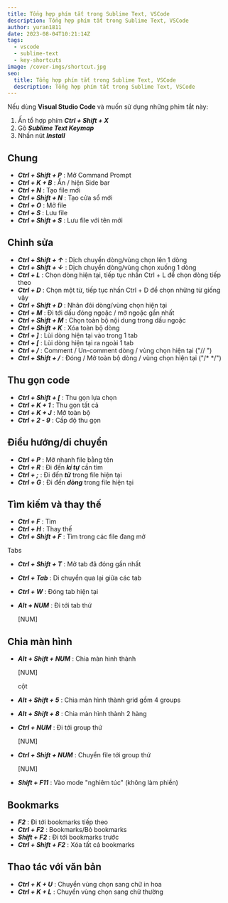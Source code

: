 ```yaml
---
title: Tổng hợp phím tắt trong Sublime Text, VSCode
description: Tổng hợp phím tắt trong Sublime Text, VSCode
author: yuran1811
date: 2023-08-04T10:21:14Z
tags:
  - vscode
  - sublime-text
  - key-shortcuts
image: /cover-imgs/shortcut.jpg
seo:
  title: Tổng hợp phím tắt trong Sublime Text, VSCode
  description: Tổng hợp phím tắt trong Sublime Text, VSCode
---
```


Nếu dùng **Visual Studio Code** và muốn sử dụng những phím tắt này:

1. Ấn tổ hợp phím ***Ctrl + Shift + X***
2. Gõ ***Sublime Text Keymap***
3. Nhấn nút ***Install***

## Chung

- ***Ctrl + Shift + P*** : Mở Command Prompt
- ***Ctrl + K + B*** : Ẩn / hiện Side bar
- ***Ctrl + N*** : Tạo file mới
- ***Ctrl + Shift + N*** : Tạo cửa sổ mới
- ***Ctrl + O*** : Mở file
- ***Ctrl + S*** : Lưu file
- ***Ctrl + Shift + S*** : Lưu file với tên mới

## Chỉnh sửa

- ***Ctrl + Shift + ↑*** : Dịch chuyển dòng/vùng chọn lên 1 dòng
- ***Ctrl + Shift + ↓*** : Dịch chuyển dòng/vùng chọn xuống 1 dòng
- ***Ctrl + L*** : Chọn dòng hiện tại, tiếp tục nhấn Ctrl + L để chọn dòng tiếp theo
- ***Ctrl + D*** : Chọn một từ, tiếp tục nhấn Ctrl + D để chọn những từ giống vậy
- ***Ctrl + Shift + D*** : Nhân đôi dòng/vùng chọn hiện tại
- ***Ctrl + M*** : Đi tới dấu đóng ngoặc / mở ngoặc gần nhất
- ***Ctrl + Shift + M*** : Chọn toàn bộ nội dung trong dấu ngoặc
- ***Ctrl + Shift + K*** : Xóa toàn bộ dòng
- ***Ctrl + ]*** : Lùi dòng hiện tại vào trong 1 tab
- ***Ctrl + \[*** : Lùi dòng hiện tại ra ngoài 1 tab
- ***Ctrl + /*** : Comment / Un-comment dòng / vùng chọn hiện tại ("// ")
- ***Ctrl + Shift + /*** : Đóng / Mở toàn bộ dòng / vùng chọn hiện tại ("/\* \*/")

## Thu gọn code

- ***Ctrl + Shift + \[*** : Thu gọn lựa chọn
- ***Ctrl + K + 1*** : Thu gọn tất cả
- ***Ctrl + K + J*** : Mở toàn bộ
- ***Ctrl + 2 - 9*** : Cấp độ thu gọn

## Điều hướng/di chuyển

- ***Ctrl + P*** : Mở nhanh file bằng tên
- ***Ctrl + R*** : Đi đến ***kí tự*** cần tìm
- ***Ctrl + ;*** : Đi đến ***từ*** trong file hiện tại
- ***Ctrl + G*** : Đi đến ***dòng*** trong file hiện tại

## Tìm kiếm và thay thế

- ***Ctrl + F*** : Tìm
- ***Ctrl + H*** : Thay thế
- ***Ctrl + Shift + F*** : Tìm trong các file đang mở

Tabs

- ***Ctrl + Shift + T*** : Mở tab đã đóng gần nhất
- ***Ctrl + Tab*** : Di chuyển qua lại giữa các tab
- ***Ctrl + W*** : Đóng tab hiện tại
- ***Alt + NUM*** : Đi tới tab thứ

  [NUM]

## Chia màn hình

- ***Alt + Shift + NUM*** : Chia màn hình thành

  [NUM]

  cột
- ***Alt + Shift + 5*** : Chia màn hình thành grid gồm 4 groups
- ***Alt + Shift + 8*** : Chia màn hình thành 2 hàng
- ***Ctrl + NUM*** : Đi tới group thứ

  [NUM]
- ***Ctrl + Shift + NUM*** : Chuyển file tới group thứ

  [NUM]
- ***Shift + F11*** : Vào mode "nghiêm túc" (không làm phiền)

## Bookmarks

- ***F2*** : Đi tới bookmarks tiếp theo
- ***Ctrl + F2*** : Bookmarks/Bỏ bookmarks
- ***Shift + F2*** : Đi tới bookmarks trước
- ***Ctrl + Shift + F2*** : Xóa tất cả bookmarks

## Thao tác với văn bản

- ***Ctrl + K + U*** : Chuyển vùng chọn sang chữ in hoa
- ***Ctrl + K + L*** : Chuyển vùng chọn sang chữ thường
